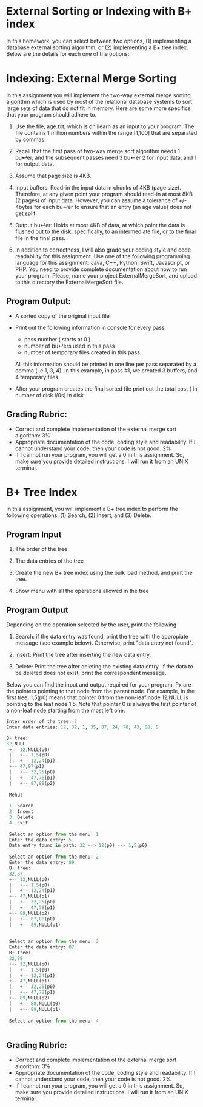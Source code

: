 # External Sorting or Indexing with B+ index 

In this homework, you can select between two options, 
(1) implementing a database external sorting algorithm, or 
(2) implementing a B+ tree index. Below are the details for each one of the options:

# Indexing: External Merge Sorting 

In this assignment you will implement the two-way external merge sorting algorithm which is used by
most of the relational database systems to sort large sets of data that do not fit in memory. Here are some
more specifics that your program should adhere to.

1. Use the file, age.txt, which is on ilearn as an input to your program. The file contains 1 million
numbers within the range [1,100] that are separated by commas.

2. Recall that the first pass of two-way merge sort algorithm needs 1 bu↵er, and the subsequent passes
need 3 bu↵er 2 for input data, and 1 for output data.

3. Assume that page size is 4KB.

4. Input buffers: Read-in the input data in chunks of 4KB (page size). Therefore, at any given point
your program should read-in at most 8KB (2 pages) of input data. However, you can assume a
tolerance of +/- 4bytes for each bu↵er to ensure that an entry (an age value) does not get split.

5. Output bu↵er: Holds at most 4KB of data, at which point the data is flushed out to the disk,
specifically, to an intermediate file, or to the final file in the final pass.

6. In addition to correctness, I will also grade your coding style and code readability for this assignment.
Use one of the following programming language for this assignment: Java, C++, Python, Swift,
Javascript, or PHP. You need to provide complete documentation about how to run your program. Please, name your project ExternalMergeSort, and upload to this directory the ExternalMergeSort file.

## Program Output:
* A sorted copy of the original input file
* Print out the following information in console for every pass
    * pass number ( starts at 0 ) 
    * number of bu↵ers used in this pass 
    * number of temporary files created in this pass.
    
    All this information should be printed in one line per pass separated by a comma (i.e 1, 3, 4). In this example, in pass #1, we created 3 buffers, and 4 temporary files.
    
* After your program creates the final sorted file print out the total cost ( in number of disk I/0s) in disk


## Grading Rubric:
* Correct and complete implementation of the external merge sort algorithm: 3%
* Appropriate documentation of the code, coding style and readability. If I cannot understand your
code, then your code is not good. 2%
* If I cannot run your program, you will get a 0 in this assignment. So, make sure you provide detailed instructions. I will run it from an UNIX terminal.

# B+ Tree Index 

In this assignment, you will implement a B+ tree index to perform the following operations: (1) Search, (2) Insert, and (3) Delete. 

## Program Input 

1. The order of the tree 

2. The data entries of the tree 

3. Create the new B+ tree index using the bulk load method, and print the tree. 

4. Show menu with all the operations allowed in the tree

## Program Output 

Depending on the operation selected by the user, print the following

1. Search: if the data entry was found, print the tree with the appropiate message (see example below). Otherwise, print "data entry not found".

2. Insert: Print the tree after inserting the new data entry. 

3. Delete: Print the tree after deleting the existing data entry. If the data to be deleted does not exist, print the correspondent message. 

Below you can find the input and output required for your program. Px are the pointers pointing to that node from the parent node. For example, in the first tree, 1,5(p0) means that pointer 0 from the non-leaf node 12,NULL is pointing to the leaf node 1,5. Note that pointer 0 is always the first pointer of a non-leaf node starting from the most left one.

```python
Enter order of the tree: 2
Enter data entries: 12, 32, 1, 35, 87, 24, 78, 43, 88, 5

B+ tree: 
32,NULL 
 +-- 12,NULL(p0) 
 |   +-- 1,5(p0) 
 |.  +-- 12,24(p1)
 +-- 47,87(p1)
 |   +-- 32,25(p0)
 |   +-- 47,78(p1)
 |   +-- 87,88(p2)
 
 Menu:
 
 1. Search
 2. Insert
 3. Delete 
 4. Exit
 
 Select an option from the menu: 1
 Enter the data entry: 5
 Data entry found in path: 32 --> 12(p0) --> 1,5(p0)
 
 Select an option from the menu: 2
 Enter the data entry: 89
 B+ tree: 
 32,87
 +-- 12,NULL(p0) 
 |   +-- 1,5(p0)
 |   +-- 12,24(p1)
 +-- 47,NULL(p1)
 |   +-- 32,25(p0)
 |   +-- 47,78(p1)
 +-- 89,NULL(p2)
 |   +-- 87,88(p0)
 |   +-- 89,NULL(p1)
 
 
 Select an option from the menu: 3
 Enter the data entry: 87
 B+ tree: 
 32,88
 +-- 12,NULL(p0) 
 |   +-- 1,5(p0)
 |   +-- 12,24(p1)
 +-- 47,NULL(p1)
 |   +-- 32,25(p0)
 |   +-- 47,78(p1)
 +-- 89,NULL(p2)
 |   +-- 88,NULL(p0)
 |   +-- 89,NULL(p1)
 
 Select an option from the menu: 4
 
```

## Grading Rubric:
* Correct and complete implementation of the external merge sort algorithm: 3%
* Appropriate documentation of the code, coding style and readability. If I cannot understand your
code, then your code is not good. 2%
* If I cannot run your program, you will get a 0 in this assignment. So, make sure you provide detailed instructions. I will run it from an UNIX terminal.

